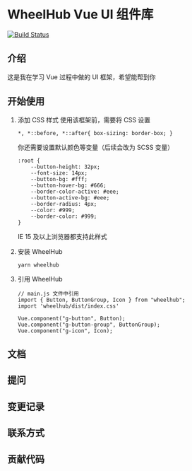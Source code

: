 # WheelHub Vue UI 组件库

[![Build Status](https://travis-ci.com/Leslie-LiangGangwei/WheelHub.svg?branch=main)](https://travis-ci.com/Leslie-LiangGangwei/WheelHub)
## 介绍

这是我在学习 Vue 过程中做的 UI 框架，希望能帮到你

## 开始使用

1. 添加 CSS 样式 使用该框架前，需要将 CSS 设置

    ```
    *, *::before, *::after{ box-sizing: border-box; }
    ```

   你还需要设置默认颜色等变量（后续会改为 SCSS 变量）

    ```
    :root {
        --button-height: 32px;
        --font-size: 14px;
        --button-bg: #fff;                
        --button-hover-bg: #666;
        --border-color-active: #eee;
        --button-active-bg: #eee;
        --border-radius: 4px;
        --color: #999;
        --border-color: #999;
    }
    ```
   IE 15 及以上浏览器都支持此样式

2. 安装 WheelHub
    ```
    yarn wheelhub
    ```

3. 引用 WheelHub

   ```
   // main.js 文件中引用
   import { Button, ButtonGroup, Icon } from "wheelhub";
   import 'wheelhub/dist/index.css'
   
   Vue.component("g-button", Button);
   Vue.component("g-button-group", ButtonGroup);
   Vue.component("g-icon", Icon);
   ```

## 文档

## 提问

## 变更记录

## 联系方式

## 贡献代码
